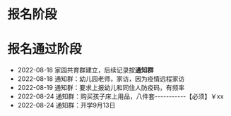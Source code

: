 # 报名阶段



# 报名通过阶段

- 2022-08-18 家园共育群建立，后续记录按**通知群**
- 2022-08-18 通知群：幼儿园老师，家访，因为疫情远程家访
- 2022-08-19 通知群：要求上报幼儿和同住人防疫码，有频率
- 2022-08-24 通知群：购买孩子床上用品，八件套-----------【必须】￥xx
- 2022-08-24 通知群：开学9月13日
